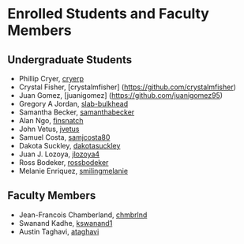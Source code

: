 Enrolled Students and Faculty Members
=====================================


Undergraduate Students
----------------------

* Phillip Cryer, [cryerp](https://github.com/cryerp)
* Crystal Fisher, [crystalmfisher] (https://github.com/crystalmfisher)
* Juan Gomez, [juanigomez] (https://github.com/juanigomez95)
* Gregory A Jordan, [slab-bulkhead](https://github.com/slab-bulkhead)
* Samantha Becker, [samanthabecker](https://github.com/samanthabecker)
* Alan Ngo, [finsnatch](https:/github.com/finsnatch)
* John Vetus, [jvetus](https://github.com/jvetus)
* Samuel Costa, [samjcosta80](https://github/samjcosta80)
* Dakota Suckley, [dakotasuckley](https://github/dakotasuckley)
* Juan J. Lozoya, [jlozoya4](https://github.com/jlozoya4)
* Ross Bodeker, [rossbodeker](https://github.com/rossbodeker)
* Melanie Enriquez, [smilingmelanie](https://github.com/smilingmelanie)

Faculty Members
---------------

* Jean-Francois Chamberland, [chmbrlnd](https://github.com/chmbrlnd)
* Swanand Kadhe, [kswanand1](https://github.com/Swanand-Kadhe)
* Austin Taghavi, [ataghavi](https://github.com/ATaghavi)

